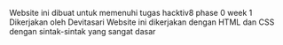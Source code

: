 Website ini dibuat untuk memenuhi tugas hacktiv8 phase 0 week 1
Dikerjakan oleh Devitasari
Website ini dikerjakan dengan HTML dan CSS dengan sintak-sintak yang sangat dasar
